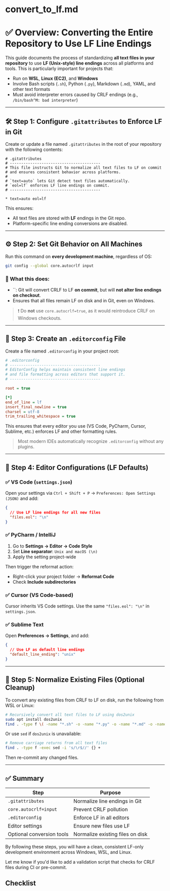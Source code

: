 # convert\_to\_lf.md

# ✅ Overview: Converting the Entire Repository to Use LF Line Endings

This guide documents the process of standardizing **all text files in your repository** to use **LF (Unix-style) line
endings** across all platforms and tools. This is particularly important for projects that:

- Run on **WSL**, **Linux (EC2)**, and **Windows**
- Involve Bash scripts (`.sh`), Python (`.py`), Markdown (`.md`), YAML, and other text formats
- Must avoid interpreter errors caused by CRLF endings (e.g., `/bin/bash^M: bad interpreter`)

---

## 🛠️ Step 1: Configure `.gitattributes` to Enforce LF in Git

Create or update a file named `.gitattributes` in the root of your repository with the following contents:

```gitattributes
# .gitattributes
# ----------------------------------------
# This file instructs Git to normalize all text files to LF on commit
# and ensures consistent behavior across platforms.
#
# `text=auto` lets Git detect text files automatically.
# `eol=lf` enforces LF line endings on commit.
# ----------------------------------------

* text=auto eol=lf
```

This ensures:

- All text files are stored with **LF** endings in the Git repo.
- Platform-specific line ending conversions are disabled.

---

## ⚙️ Step 2: Set Git Behavior on All Machines

Run this command on **every development machine**, regardless of OS:

```bash
git config --global core.autocrlf input
```

### 📘 What this does:

- ``: Git will convert CRLF to LF **on commit**, but will **not alter line endings on checkout**.
- Ensures that all files remain LF on disk and in Git, even on Windows.

> ❗ Do **not** use `core.autocrlf=true`, as it would reintroduce CRLF on Windows checkouts.

---

## 🧾 Step 3: Create an `.editorconfig` File

Create a file named `.editorconfig` in your project root:

```ini
# .editorconfig
# ----------------------------------------
# EditorConfig helps maintain consistent line endings
# and file formatting across editors that support it.
# ----------------------------------------

root = true

[*]
end_of_line = lf
insert_final_newline = true
charset = utf-8
trim_trailing_whitespace = true
```

This ensures that every editor you use (VS Code, PyCharm, Cursor, Sublime, etc.) enforces LF and other formatting rules.

> Most modern IDEs automatically recognize `.editorconfig` without any plugins.

---

## 🧠 Step 4: Editor Configurations (LF Defaults)

### ✅ VS Code (`settings.json`)

Open your settings via `Ctrl + Shift + P` → `Preferences: Open Settings (JSON)` and add:

```json
{
  // Use LF line endings for all new files
  "files.eol": "\n"
}
```

### ✅ PyCharm / IntelliJ

1. Go to **Settings → Editor → Code Style**
2. Set **Line separator**: `Unix and macOS (\n)`
3. Apply the setting project-wide

Then trigger the reformat action:

- Right-click your project folder → **Reformat Code**
- Check **Include subdirectories**

### ✅ Cursor (VS Code-based)

Cursor inherits VS Code settings. Use the same `"files.eol": "\n"` in `settings.json`.

### ✅ Sublime Text

Open **Preferences → Settings**, and add:

```json
{
  // Use LF as default line endings
  "default_line_ending": "unix"
}
```

---

## 🔁 Step 5: Normalize Existing Files (Optional Cleanup)

To convert any existing files from CRLF to LF on disk, run the following from WSL or Linux:

```bash
# Recursively convert all text files to LF using dos2unix
sudo apt install dos2unix
find . -type f \( -name "*.sh" -o -name "*.py" -o -name "*.md" -o -name "*.txt" -o -name "*.yml" \) -exec dos2unix {} +
```

Or use `sed` if `dos2unix` is unavailable:

```bash
# Remove carriage returns from all text files
find . -type f -exec sed -i 's/\r$//' {} +
```

Then re-commit any changed files.

---

## ✅ Summary

| Step                      | Purpose                          |
|---------------------------|----------------------------------|
| `.gitattributes`          | Normalize line endings in Git    |
| `core.autocrlf=input`     | Prevent CRLF pollution           |
| `.editorconfig`           | Enforce LF in all editors        |
| Editor settings           | Ensure new files use LF          |
| Optional conversion tools | Normalize existing files on disk |

By following these steps, you will have a clean, consistent LF-only development environment across Windows, WSL, and
Linux.

Let me know if you'd like to add a validation script that checks for CRLF files during CI or pre-commit.

## Checklist
